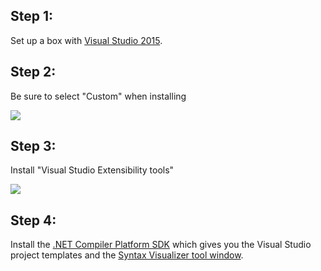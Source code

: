 ## Step 1:
Set up a box with [Visual Studio 2015](https://www.visualstudio.com/en-us/downloads/visual-studio-2015-downloads-vs.aspx).

## Step 2:
Be sure to select "Custom" when installing 

![](http://i.imgur.com/YINeLkG.png)

## Step 3:
Install "Visual Studio Extensibility tools" 

![](http://i.imgur.com/WWcO4e3.png)

## Step 4:
Install the [.NET Compiler Platform SDK](https://visualstudiogallery.msdn.microsoft.com/2ddb7240-5249-4c8c-969e-5d05823bcb89) which gives you the Visual Studio project templates and the [Syntax Visualizer tool window](https://github.com/dotnet/roslyn/wiki/Syntax%20Visualizer).